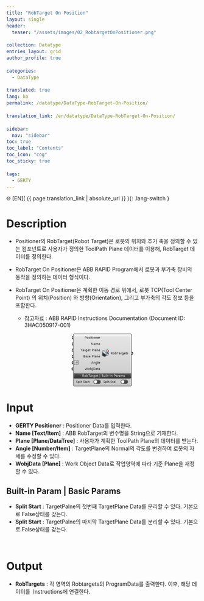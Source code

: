 ```yaml
---
title: "RobTarget On Position"
layout: single
header:
  teaser: "/assets/images/02_RobtargetOnPositioner.png"

collection: Datatype
entries_layout: grid
author_profile: true

categories:
  - DataType

translated: true
lang: ko
permalink: /datatype/DataType-RobTarget-On-Position/

translation_link: /en/datatype/DataType-RobTarget-On-Position/

sidebar:
  nav: "sidebar"
toc: true
toc_label: "Contents"
toc_icon: "cog"
toc_sticky: true

tags: 
  - GERTY
---
```


🌐 [EN]( {{ page.translation_link | absolute_url }} ){: .lang-switch }

# Description

* Positioner의 RobTarget(Robot Target)은 로봇의 위치와 추가 축을 정의할 수 있는 컴포넌트로 사용자가 정의한 ToolPath Plane 데이터를 이용해, RobTarget 데이터를 정의한다.
* RobTarget On Positioner은 ABB RAPID Program에서 로봇과 부가축 장비의 동작을 정의하는 데이터 형식이다.
* RobTarget On Positioner은 계획한 이동 경로 위에서, 로봇 TCP(Tool Center Point) 의 위치(Position) 와 방향(Orientation), 그리고 부가축의 각도 정보 등을 포함한다.

  * 참고자료 : ABB RAPID Instructions Documentation (Document ID: 3HAC050917-001)

<p align="center">  <img src="/assets/images/02_RobtargetOnPositioner.png" align="center" width="32%"></p>


# Input

* **GERTY Positioner** : Positioner Data를 입력한다.
* **Name [Text/Item]** : ABB RobTarget의 변수명을 String으로 기재한다.
* **Plane [Plane/DataTree]** : 사용자가 계획한 ToolPath Plane의 데이터를 받는다.
* **Angle [Number/Item]** : TargetPlane의 Normal의 각도를 변경하여 로봇의 자세를 수정할 수 있다.
* **WobjData [Plane]** : Work Object Data로 작업영역에 따라 기준 Plane을 재정할 수 있다.

## Built-in Param | Basic Params​

* **Split Start** : TargetPalne의 첫번째 TargetPlane Data를 분리할 수 있다. 기본으로 False상태를 갖는다.
* **Split Start** : TargetPalne의 마지막 TargetPlane Data를 분리할 수 있다. 기본으로 False상태를 갖는다.

<br>

# Output

* **RobTargets** : 각 영역의 Robtargets의 ProgramData를 출력한다. 이후, 해당 데이터를  Instructions에 연결한다.
